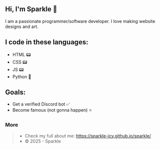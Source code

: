 ## Hi, I'm Sparkle 💖
I am a passionate programmer/software developer. I love making website designs and art.
## I code in these languages:
- HTML 📟
- CSS 📟
- JS 📟
- Python 🐍
## Goals:
- Get a verified Discord bot ✅
- Become famous (not gonna happen) ⭐
### More
> - Check my full about me: https://sparkle-icy.github.io/sparkle/
> - © 2025 - Sparkle
